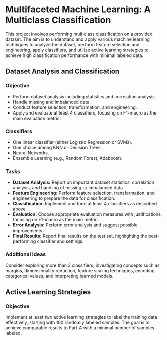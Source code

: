 # Multifaceted Machine Learning: A Multiclass Classification

This project involves performing multiclass classification on a provided dataset. The aim is to understand and apply various machine learning techniques to analyze the dataset, perform feature selection and engineering, apply classifiers, and utilize active learning strategies to achieve high classification performance with minimal labeled data.

## Dataset Analysis and Classification

### Objective

- Perform dataset analysis including statistics and correlation analysis.
- Handle missing and imbalanced data.
- Conduct feature selection, transformation, and engineering.
- Apply and evaluate at least 4 classifiers, focusing on F1-macro as the main evaluation metric.

### Classifiers

- One linear classifier (either Logistic Regression or SVMs).
- One choice among KNN or Decision Trees.
- Neural Networks.
- Ensemble Learning (e.g., Random Forest, Adaboost).

### Tasks

- **Dataset Analysis:** Report on important dataset statistics, correlation analysis, and handling of missing or imbalanced data.
- **Feature Engineering:** Perform feature selection, transformation, and engineering to prepare the data for classification.
- **Classification:** Implement and tune at least 4 classifiers as described above.
- **Evaluation:** Choose appropriate evaluation measures with justifications, focusing on F1-macro as the main metric.
- **Error Analysis:** Perform error analysis and suggest possible improvements.
- **Final Results:** Report final results on the test set, highlighting the best-performing classifier and settings.

### Additional Ideas

Consider exploring more than 3 classifiers, investigating concepts such as margins, dimensionality reduction, feature scaling techniques, encoding categorical values, and interpreting learned models.

## Active Learning Strategies

### Objective

Implement at least two active learning strategies to label the training data effectively, starting with 100 randomly labeled samples. The goal is to achieve comparable results to Part-A with a minimal number of samples labeled.
